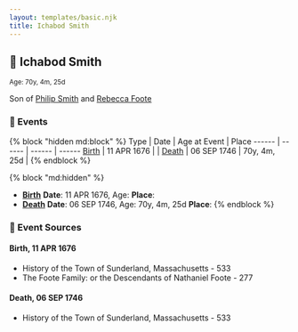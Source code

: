 ```yaml
---
layout: templates/basic.njk
title: Ichabod Smith
---
```

## 🔵 Ichabod Smith
<small>Age: 70y, 4m, 25d</small>

Son of [Philip Smith](/people/6/61981014) and [Rebecca Foote](/people/3/32470572)

### 📆 Events

{% block "hidden md:block" %}
Type | Date | Age at Event | Place
------ | ------ | ------ | ------
[Birth](#event-event-2) | 11 APR 1676 |  |
[Death](#event-event-3) | 06 SEP 1746 | 70y, 4m, 25d |
{% endblock %}

{% block "md:hidden" %}
- **[Birth](#event-event-2)**
**Date**: 11 APR 1676, Age:
**Place**:
- **[Death](#event-event-3)**
**Date**: 06 SEP 1746, Age: 70y, 4m, 25d
**Place**:
{% endblock %}

### 📰 Event Sources

#### <a id="event-event-2"></a> Birth, 11 APR 1676
* History of the Town of Sunderland, Massachusetts  - 533
* The Foote Family: or the Descendants of Nathaniel Foote  - 277

#### <a id="event-event-3"></a> Death, 06 SEP 1746
* History of the Town of Sunderland, Massachusetts  - 533